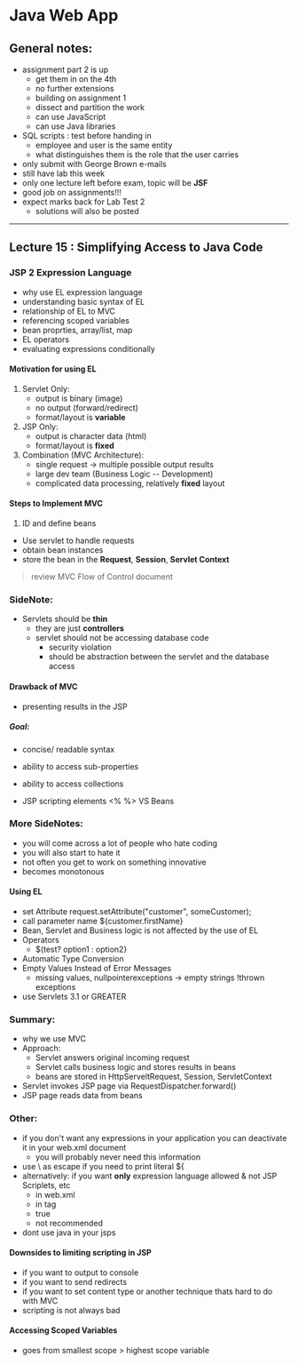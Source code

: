 # Java Web App
## General notes:
- assignment part 2 is up
  - get them in on the 4th
  - no further extensions
  - building on assignment 1
  - dissect and partition the work
  - can use JavaScript 
  - can use Java libraries
- SQL scripts : test before handing in 
  - employee and user is the same entity
  - what distinguishes them is the role that the user carries
- only submit with George Brown e-mails
- still have lab this week
- only one lecture left before exam, topic will be **JSF**
- good job on assignments!!!
- expect marks back for Lab Test 2
  - solutions will also be posted
  
<hr>

## Lecture 15 : Simplifying Access to Java Code
### JSP 2 Expression Language
- why use EL expression language
- understanding basic syntax of EL
- relationship of EL to MVC
- referencing scoped variables
- bean proprties, array/list, map
- EL operators
- evaluating expressions conditionally

#### Motivation for using EL
1. Servlet Only:
   - output is binary (image)
   - no output (forward/redirect)
   - format/layout is **variable**
2. JSP Only:
   - output is character data (html)
   - format/layout is **fixed**
3. Combination (MVC Architecture):
   - single request -> multiple possible output results
   - large dev team (Business Logic -- Development)
   - complicated data processing, relatively **fixed** layout

#### Steps to Implement MVC
1. ID and define beans
- Use servlet to handle requests
- obtain bean instances
- store the bean in the **Request**, **Session**, **Servlet Context**

> review MVC Flow of Control document

### SideNote:
- Servlets should be **thin**
  - they are just **controllers**
  - servlet should not be accessing database code
	- security violation
	- should be abstraction between the servlet and the database access

#### Drawback of MVC
- presenting results in the JSP
##### Goal:
- concise/ readable syntax
- ability to access sub-properties
- ability to access collections

- JSP scripting elements <% %> VS Beans

### More SideNotes:
- you will come across a lot of people who hate coding
- you will also start to hate it
- not often you get to work on something innovative
- becomes monotonous

#### Using EL
- set Attribute request.setAttribute("customer", someCustomer);
- call parameter name ${customer.firstName}
- Bean, Servlet and Business logic is not affected by the use of EL
- Operators
  - $(test? option1 : option2}
- Automatic Type Conversion
- Empty Values Instead of Error Messages
  - missing values, nullpointerexceptions -> empty strings !thrown exceptions
- use Servlets 3.1 or GREATER

### Summary:
- why we use MVC
- Approach:
  - Servlet answers original incoming request
  - Servlet calls business logic and stores results in beans
  - beans are stored in HttpServeltRequest, Session, ServletContext
- Servlet invokes JSP page via RequestDispatcher.forward()
- JSP page reads data from beans

### Other:
- if you don't want any expressions in your application you can deactivate it in your web.xml document
  - you will probably never need this information
- use \ as escape if you need to print literal ${
- alternatively: if you want **only** expression language allowed & not JSP Scriplets, etc
  - in web.xml
  - in <jsp-property-group> tag
  - <scripting-invalid>true<scripting-invalid>
  - not recommended
- dont use java in your jsps

#### Downsides to limiting scripting in JSP
- if you want to output to console
- if you want to send redirects
- if you want to set content type or another technique thats hard to do with MVC
- scripting is not always bad

#### Accessing Scoped Variables
- goes from smallest scope > highest scope variable
